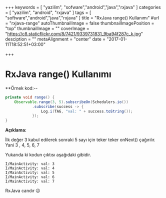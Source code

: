 +++
keywords = [
  "yazilim",
  "sofware","android","java","rxjava"
]
categories = [
  "yazilim",
  "android",
  "rxjava"
]
tags = [
  "software","android","java","rxjava"
]
title = "RxJava range() Kullanımı"
#url = "rxjava-range"
autoThumbnailImage = false
thumbnailImagePosition = "top"
thumbnailImage = ""
coverImage = "https://c8.staticflickr.com/8/7421/9339731831_9ba94f287c_k.jpg"
desciption = ""
metaAlignment = "center"
date = "2017-01-11T18:52:51+03:00"

+++

# RxJava range() Kullanımı

**Örnek kod:--

```java
private void range() {
    Observable.range(3, 5).subscribeOn(Schedulers.io())
            .subscribe(success -> {
                Log.i(TAG, "val: " + success.toString());
            });
}
```

**Açıklama:**

İlk değer 3 kabul edilerek sonraki 5 sayı için teker teker onNext() çağırılır. Yani 3 , 4, 5, 6, 7

Yukarıda ki kodun çıktısı aşağıdaki gibidir.

```
I/MainActivity: val: 3
I/MainActivity: val: 4
I/MainActivity: val: 5
I/MainActivity: val: 6
I/MainActivity: val: 7
``` 

RxJava candır 😉

